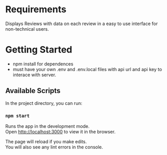 # Requirements
 
Displays Reviews with data on each review in a easy to use interface for non-technical users. 


  
# Getting Started
- npm install for dependences
- must have your own .env and .env.local files with api url and api key to interace with server. 

## Available Scripts

In the project directory, you can run:

### `npm start`

Runs the app in the development mode.\
Open [http://localhost:3000](http://localhost:3000) to view it in the browser.

The page will reload if you make edits.\
You will also see any lint errors in the console.

